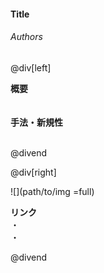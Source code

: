#### Title
###### Authors

@div[left]

__概要__<br>
<br><br>
__手法・新規性__<br>
<br>


@divend

@div[right]

![](path/to/img =full)<br>

__リンク__<br>
・[](url)<br>
・[](url)<br>

@divend